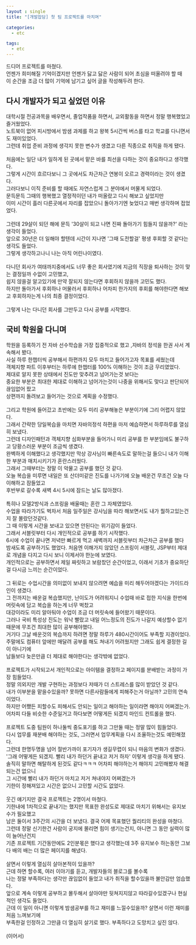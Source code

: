 ```yaml
---
layout : single
title: "[개발잡담] 첫 팀 프로젝트를 마치며"

categories:
  - etc

tags:
  - etc
---
```


드디어 프로젝트를 마쳤다.<br>언젠가 희미해질 기억이겠지만 언젠가 닳고 닳은 사람이 되어 초심을 떠올려야 할 때<br>이 순간을 조금 더 많이 기억에 남기고 싶어 글을 작성해두려 한다.
 
## 다시 개발자가 되고 싶었던 이유

대학시절 전공과목을 배우면서, 졸업작품을 하면서, 교외활동을 하면서 정말 행복했었고 즐거웠었다.<br>노트북이 없어 피시방에서 밤샘 과제를 하고 왕복 5시간씩 버스를 타고 학교를 다니면서도 재미있었다.<br>그런데 취업 준비 과정에 생각지 못한 변수가 생겼고 다른 직종으로 취직을 하게 됐다.<br><br>처음에는 일단 내가 일하게 된 곳에서 맡은 바를  최선을 다하는 것이 중요하다고 생각했다.<br>그렇게 시간이 흐르다보니 그 곳에서도 차근차근 연봉이 오르고 경력이라는 것이 생겼다.<br>그러다보니 이직 준비를 할 때에도 자연스럽게 그 분야에서 머물게 되었다.<br>문득문득 그때의 행복했고 열정적이던 내가 떠올랐고 다시 해보고 싶었지만<br>이미 시간이 흘러 다른곳에서 자리를 잡았으니 돌아가기엔 늦었다고 매번 생각하며 접었었다.<br><br>그런데 29살이 되던 해에 문득 '30살이 되고 나면 진짜 돌아가기 힘들지 않을까?' 라는 생각이 들었다.<br> 앞으로 30년은 더 일해야 할텐데 시간이 지나면 '그때 도전할걸' 평생 후회할 것 같다는 생각도 들었다.<br>그렇게 생각하고나니 나는 아직 어린나이였다.<br><br>다니던 회사가 여태까지중에서도 너무 좋은 회사였기에 지금의 직장을 퇴사하는 것이 맞는 결정일까 수없이 고민했고,<br>쉽지 않을걸 알고있기에 만약 잘되지 않는다면 후회하지 않을까 고민도 했다.<br>하지만 돌아가서 후회하나 머물러서 후회하나 어차피 한가지의 후회를 해야한다면 해보고 후회하자는게 나의 최종 결정이었다.<br><br>그렇게 나는 다니던 회사를 그만두고 다시 공부를 시작했다.


## 국비 학원을 다니며 

학원을 등록하기 전 자바 선수학습을 가장 집중적으로 했고 ,자바의 정석을 한권 사서 계속해서 봤다.<br>사실 하루 한챕터씩 공부해서 하편까지 모두 마치고 들어가고자 목표를 세웠는데<br>객체지향 파트 이후부터는 하루에 한챕터를 100% 이해하는 것이 조금 무리였었다.<br>제대로 알지 못한 상태에서 진도만 맞추려고 넘어가는것 보다는<br>중요한 부분은 최대한 제대로 이해하고 넘어가는것이 나중을 위해서도 맞다고 판단되어 끊임없어 팠고<br>상편까지 돌려보고 들어가는 것으로 계획을 수정했다.<br><br>그리고 학원에 들어갔고 초반에는 모두 미리 공부해놓은 부분이기에 그리 어렵지 않았다.<br>그래서 간략한 당일복습을 마치면 자바의정석 하편을 마저 예습하면서 하루하루를 열심히 보냈다.<br>그런데 디자인패턴과 객체지향 심화부분을 들어가니 미리 공부를 한 부분임에도 불구하고 당황스러운 부분이 조금씩 생겼다.<br>완벽하게 이해했다고 생각했지만 막상 강사님이 빠른속도로 말하는걸 들으니 내가 이해한 부분과 매치시키기가 혼란스러웠다.<br>그래서 그때부터는 정말 이 악물고 공부를 했던 것 같다.<br>오늘 복습을 미루면 내일은 또 산더미같은 진도를 나가기에 오늘 배운건 무조건 오늘 다 이해하고 잠들었고<br>후반부로 갈수록 새벽 4시 5시에 잠드는 날도 많아졌다.<br><br>특히나 모델2방식과 스프링을 배울때는 혼란 그 자체였었다.<br>수업을 따라가기도 벅차서 처음 일주일은 강사님을 따라 해보면서도 내가 뭘하고있는건지 잘 몰랐던것같다.<br>그 때 이렇게 시간을 보내고 있으면 안된다는 위기감이 들었다.<br>그래서 서블릿부터 다시 개인적으로 공부를 하기 시작했다.<br> 6시에 수업이 끝나면 저녁만 빠르게 먹고 새벽까지 서블릿부터 차근차근 공부를 했다<br>밤새도록 공부하기도 했었다. 처음엔 이해가지 않았던 스프링이 서블릿, JSP부터 제대로 개념을 다지고 다시 보니 이제서야 한눈에 보였다.<br>개인적으로는 공부하면서 제일 짜릿하고 보람찼던 순간이었고, 이래서 기초가 중요하단걸 다시금 느끼는 순간이었다.<br><br> 그 뒤로는 수업시간을 의미없이 보내지 않으려면 예습을 미리 해두어야겠다는 가이드라인이 생겼다.<br>그 전까지는 배운걸 복습했지만, 난이도가 어려워지니 수업때 바로 접한 지식을 한번에 머릿속에 담고 복습을 하는게 너무 벅찼고<br>대강이라도 미리 알아둬야 수업이 조금 더 머릿속에 들어왔기 때문이다.<br>그러나 국비 특성상 진도는 워낙 빨랐고 내일 어느정도의 진도가 나갈지 예상할수 없기때문에 무조건 최대한 많이 공부해야했다.<br>거기다 그날 배운것의 복습까지 하려면 정말 하루가 480시간이어도 부족할 지경이었다.<br>주말에도 컴퓨터 앞에만 매달려 공부를 해도 쳐내기 어려웠지만 그래도 쉽게 결정한 길이 아니기에<br>남들보다 늦은만큼 더 제대로 해야한다는 생각밖에 없었다.<br><br>프로젝트가 시작되고서 개인적으로는 아이템을 결정하고 페이지를 분배받는 과정이 가장 힘들었다.<br>정말 의외지만 개발 구현하는 과정보다 저때가 더 스트레스를 많이 받았던 것 같다.<br>내가 이부분을 맡을수있을까? 못하면 다른사람들에게 피해주는거 아닐까? 고민의 연속이었다.<br>하지만 어쨌든 피할수도 피해서도 안되는 일이고 해야하는 일이라면 해야지 어쩌겠는가.<br>어차피 다들 비슷한 수준일거고 하다보면 어떻게든 되겠지 마인드 컨트롤을 했다.<br><br>프로젝트 도중 팀원이 하나둘씩 중도포기를 하고 그만둘 때는 정말 많이 힘들었다.<br>다시 업무를 재분배 해야하는 것도, 그러면서 업무계획을 다시 조율하는것도 예민해졌다.<br>그런데 한명두명을 넘어 절반가까이 포기자가 생길무렵이 되니 마음의 변화가 생겼다.<br>'그래 어떻게든 되겠지. 빨리 내가 하던거 끝내고 저거 하자' 이렇게 생각을 하게 됐다.<br>솔직히 말하면 해탈하게 된것도 같다ㅋㅋㅋ 어차피 해야하는거 해야지 고민해봤자 해결되는건 없으니<br>그 시간에 빨리 내가 하던거 마치고 저거 쳐내야지 어쩌겠는가<br>기한이 정해져있고 시간은 없으니 고민할 시간도 없었다.<br><br>웃긴 얘기지만 결국 프로젝트는 2명이서 마쳤다.<br> 기한내에 1차적으로 끝내기는 했지만 목표한 완성도로 제대로 마치기 위해서는 유지보수가 필요했고<br>남은 둘이서 3주간의 시간을 더 보냈다. 결국 어제 목표했던 퀄리티의 완성을 마쳤다.<br>그런데 정말 신기한건 사람이 궁지에 몰리면 힘이 생기는건지, 아니면 그 동안 실력이 많이 늘어난건지<br>기존 프로젝트 기간동안에도 2인분몫은 했다고 생각했는데 3주 유지보수 하는동안 그보다 배의 배는 더 많은 페이지를 해냈다.<br><br>살면서 이렇게 열심히 살아본적이 있을까?<br>근데 하면 할수록, 여러 이야기를 듣고, 개발자들의 블로그를 볼수록<br>나는 정말 부족하다는 생각만 끊임없이 들었고 내가 취직을 할수있을까 불안감만 엄습했다.<br>앞으로 계속 이렇게 공부하고 몰두해서 살아야만 뒷쳐지지않고 따라갈수있겠구나 현실적인 생각도 들었다.<br>근데 이 일이 아니면 이렇게 밤샘공부를 하고 재미를 느낄수있을까? 살면서 이런 재미를 처음 느껴보기에<br>부족한걸 인정하고 그만큼 더 열심히 살기로 했다. 부족하다고 도망치고 싶진 않다.<br><br>
(이어서)

